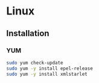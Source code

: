 # Linux

## Installation

### YUM

```sh
sudo yum check-update
sudo yum -y install epel-release
sudo yum -y install xmlstarlet
```
